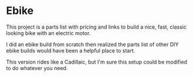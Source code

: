 # Ebike
This project is a parts list with pricing and links to build a nice, fast, classic looking bike with an electric motor.

I did an ebike build from scratch then realized the parts list of other DIY ebike builds would have been a helpful place to start. 

This version rides like a Cadillaic, but I'm sure this setup could be modified to do whatever you need.
